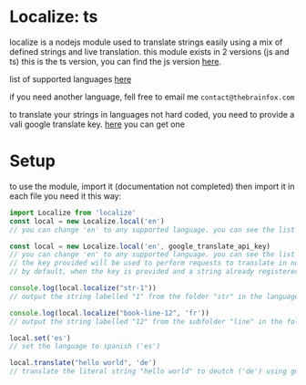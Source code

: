 # Localize: ts
localize is a nodejs module used to translate strings easily using a mix of defined strings and live translation.
this module exists in 2 versions (js and ts) this is the ts version, you can find the js version [here](github.com).

list of supported languages [here](github.com)

if you need another language, fell free to email me ```contact@thebrainfox.com```

to translate your strings in languages not hard coded, you need to provide a vali google translate key. [here]() you can get one
# Setup
to use the module, import it (documentation not completed)
then import it in each file you need it this way:
```ts
import Localize from 'localize'
const local = new Localize.local('en')
// you can change 'en' to any supported language. you can see the list [here](github.com)

const local = new Localize.local('en', google_translate_api_key)
// you can change 'en' to any supported language. you can see the list [here](github.com).
// the key provided will be used to perform requests to translate in non defined languages.
// by default, when the key is provided and a string already registered is requested in a language not provided, it will return the string in the first language provided translated with google translate.

console.log(local.localize("str-1"))
// output the string labelled "1" from the folder "str" in the language set before ('en')

console.log(local.localize("book-line-12", 'fr'))
// output the string labelled "12" from the subfolder "line" in the folder "book" in the language specified ('fr')

local.set('es')
// set the language to spanish ('es')

local.translate("hello world", 'de')
// translate the literal string "hello world" to deutch ('de') using google translate api
```
